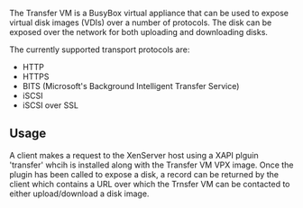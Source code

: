 The Transfer VM is a BusyBox virtual appliance that can be used to expose virtual disk images (VDIs) over a number of protocols. The disk can be exposed over the network for both uploading and downloading disks.

The currently supported transport protocols are:
   * HTTP
   * HTTPS
   * BITS (Microsoft's Background Intelligent Transfer Service)
   * iSCSI
   * iSCSI over SSL

Usage
-----

A client makes a request to the XenServer host using a XAPI plguin 'transfer' whcih is installed along with the Transfer VM VPX image. Once the plugin has been called to expose a disk, a record can be returned by the client which contains a URL over which the Trnsfer VM can be contacted to either upload/download a disk image.

 

